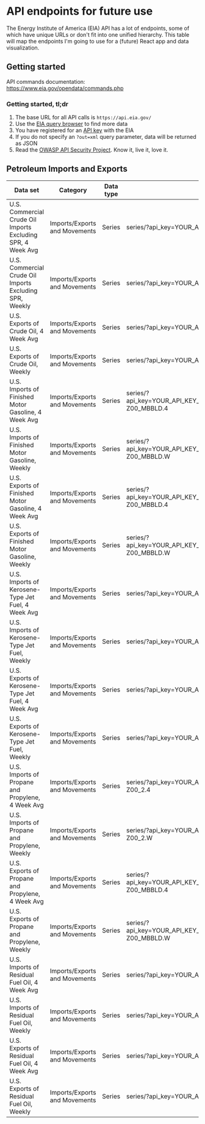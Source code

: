 # API endpoints for future use

The Energy Institute of America (EIA) API has a lot of endpoints, some of which have unique URLs or don't fit into one unified hierarchy. This table will map the endpoints I'm going to use for a (future) React app and data visualization.

## Getting started

API commands documentation: https://www.eia.gov/opendata/commands.php

### Getting started, tl;dr

1. The base URL for all API calls is `https://api.eia.gov/`
1. Use the [EIA query browser](https://www.eia.gov/opendata/qb.php?category=371) to find more data
1. You have registered for an [API key](https://www.eia.gov/opendata/register.cfm) with the EIA
1. If you do not specify an `?out=xml` query parameter, data will be returned as JSON
1. Read the [OWASP API Security Project](https://owasp.org/www-project-api-security/). Know it, live it, love it.

## Petroleum Imports and Exports

| Data set                                                    | Category                      | Data type | Endpoint URL                                                                 |
| ----------------------------------------------------------- | ----------------------------- | --------- | ---------------------------------------------------------------------------- |
| U.S. Commercial Crude Oil Imports Excluding SPR, 4 Week Avg | Imports/Exports and Movements | Series    | series/?api_key=YOUR_API_KEY_HERE&series_id=PET.WCEIMUS2.4                   |
| U.S. Commercial Crude Oil Imports Excluding SPR, Weekly     | Imports/Exports and Movements | Series    | series/?api_key=YOUR_API_KEY_HERE&series_id=PET.WCEIMUS2.W                   |
| U.S. Exports of Crude Oil, 4 Week Avg                       | Imports/Exports and Movements | Series    | series/?api_key=YOUR_API_KEY_HERE&series_id=PET.WCREXUS2.4                   |
| U.S. Exports of Crude Oil, Weekly                           | Imports/Exports and Movements | Series    | series/?api_key=YOUR_API_KEY_HERE&series_id=PET.WCREXUS2.W                   |
| U.S. Imports of Finished Motor Gasoline, 4 Week Avg         | Imports/Exports and Movements | Series    | series/?api_key=YOUR_API_KEY_HERE&series_id=PET.W_EPM0F_IM0_NUS-Z00_MBBLD.4  |
| U.S. Imports of Finished Motor Gasoline, Weekly             | Imports/Exports and Movements | Series    | series/?api_key=YOUR_API_KEY_HERE&series_id=PET.W_EPM0F_IM0_NUS-Z00_MBBLD.W  |
| U.S. Exports of Finished Motor Gasoline, 4 Week Avg         | Imports/Exports and Movements | Series    | series/?api_key=YOUR_API_KEY_HERE&series_id=PET.W_EPM0F_EEX_NUS-Z00_MBBLD.4  |
| U.S. Exports of Finished Motor Gasoline, Weekly             | Imports/Exports and Movements | Series    | series/?api_key=YOUR_API_KEY_HERE&series_id=PET.W_EPM0F_EEX_NUS-Z00_MBBLD.W  |
| U.S. Imports of Kerosene-Type Jet Fuel, 4 Week Avg          | Imports/Exports and Movements | Series    | series/?api_key=YOUR_API_KEY_HERE&series_id=PET.WKJIMUS2.4                   |
| U.S. Imports of Kerosene-Type Jet Fuel, Weekly              | Imports/Exports and Movements | Series    | series/?api_key=YOUR_API_KEY_HERE&series_id=PET.WKJIMUS2.W                   |
| U.S. Exports of Kerosene-Type Jet Fuel, 4 Week Avg          | Imports/Exports and Movements | Series    | series/?api_key=YOUR_API_KEY_HERE&series_id=PET.WKJEXUS2.4                   |
| U.S. Exports of Kerosene-Type Jet Fuel, Weekly              | Imports/Exports and Movements | Series    | series/?api_key=YOUR_API_KEY_HERE&series_id=PET.WKJEXUS2.W                   |
| U.S. Imports of Propane and Propylene, 4 Week Avg           | Imports/Exports and Movements | Series    | series/?api_key=YOUR_API_KEY_HERE&series_id=PET.WPRIM_NUS-Z00_2.4            |
| U.S. Imports of Propane and Propylene, Weekly               | Imports/Exports and Movements | Series    | series/?api_key=YOUR_API_KEY_HERE&series_id=PET.WPRIM_NUS-Z00_2.W            |
| U.S. Exports of Propane and Propylene, 4 Week Avg           | Imports/Exports and Movements | Series    | series/?api_key=YOUR_API_KEY_HERE&series_id=PET.W_EPLLPZ_EEX_NUS-Z00_MBBLD.4 |
| U.S. Exports of Propane and Propylene, Weekly               | Imports/Exports and Movements | Series    | series/?api_key=YOUR_API_KEY_HERE&series_id=PET.W_EPLLPZ_EEX_NUS-Z00_MBBLD.W |
| U.S. Imports of Residual Fuel Oil, 4 Week Avg               | Imports/Exports and Movements | Series    | series/?api_key=YOUR_API_KEY_HERE&series_id=PET.WREIMUS2.4                   |
| U.S. Imports of Residual Fuel Oil, Weekly                   | Imports/Exports and Movements | Series    | series/?api_key=YOUR_API_KEY_HERE&series_id=PET.WREIMUS2.W                   |
| U.S. Exports of Residual Fuel Oil, 4 Week Avg               | Imports/Exports and Movements | Series    | series/?api_key=YOUR_API_KEY_HERE&series_id=PET.WREEXUS2.4                   |
| U.S. Exports of Residual Fuel Oil, Weekly                   | Imports/Exports and Movements | Series    | series/?api_key=YOUR_API_KEY_HERE&series_id=PET.WREEXUS2.W                   |
